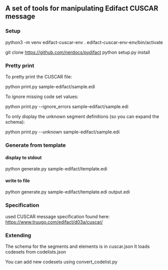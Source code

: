 ## A set of tools for manipulating Edifact CUSCAR message

### Setup

python3 -m venv edifact-cuscar-env
. edifact-cuscar-env-env/bin/activate

git clone https://github.com/nerdocs/pydifact
python setup.py install

### Pretty print

To pretty print the CUSCAR file:

python print.py sample-edifact/sample.edi 

To ignore missing code set values:

python print.py --ignore_errors sample-edifact/sample.edi

To only display the unknown segment definitions (so you can expand the schema):

python print.py --unknown sample-edifact/sample.edi  

### Generate from template

#### display to stdout

python generate.py  sample-edifact/template.edi

#### write to file

python generate.py  sample-edifact/template.edi output.edi

### Specification

used CUSCAR message specification found here:
https://www.truugo.com/edifact/d03a/cuscar/

### Extending

The schema for the segments and elements is in cuscar.json
It loads codesets from codelists.json

You can add new codesets using convert_codelist.py
